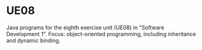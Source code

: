 # UE08
Java programs for the eighth exercise unit (UE08) in "Software Development 1". Focus: object-oriented programming, including inheritance and dynamic binding.
